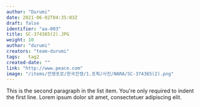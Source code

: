 ```yaml
---
author: "Durumi"
date: 2021-06-02T04:35:03Z
draft: false
identifier: "aa-003"
title: SC-374365(2).JPG
weight: 10
author: "durumi"
creators: "team-durumi"
tags:	tag2
created-date: ""
link: "http://www.peace.com"
image: "/items/전쟁포로/한국전쟁/1.포획/사진/NARA/SC-374365(2).png"
---
```


This is the second paragraph in the list item. You're
only required to indent the first line. Lorem ipsum dolor
sit amet, consectetuer adipiscing elit.